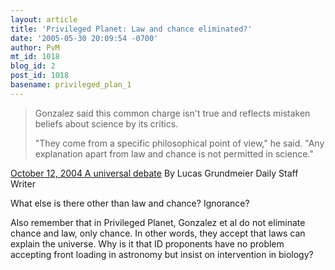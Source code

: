 ```yaml
---
layout: article
title: 'Privileged Planet: Law and chance eliminated?'
date: '2005-05-30 20:09:54 -0700'
author: PvM
mt_id: 1018
blog_id: 2
post_id: 1018
basename: privileged_plan_1
---
```

> Gonzalez said this common charge isn't true and reflects mistaken beliefs about science by its critics.
> 
> "They come from a specific philosophical point of view," he said. "Any explanation apart from law and chance is not permitted in science."

[October 12, 2004 A universal debate](http://www.iowastatedaily.com/vnews/display.v/ART/2004/10/12/416b5ba84491b) By Lucas Grundmeier Daily Staff Writer

What else is there other than law and chance? Ignorance? 

Also remember that in Privileged Planet, Gonzalez et al do not eliminate chance and law, only chance. In other words, they accept that laws can explain the universe.
Why is it that ID proponents have no problem accepting front loading in astronomy but insist on intervention in biology?
